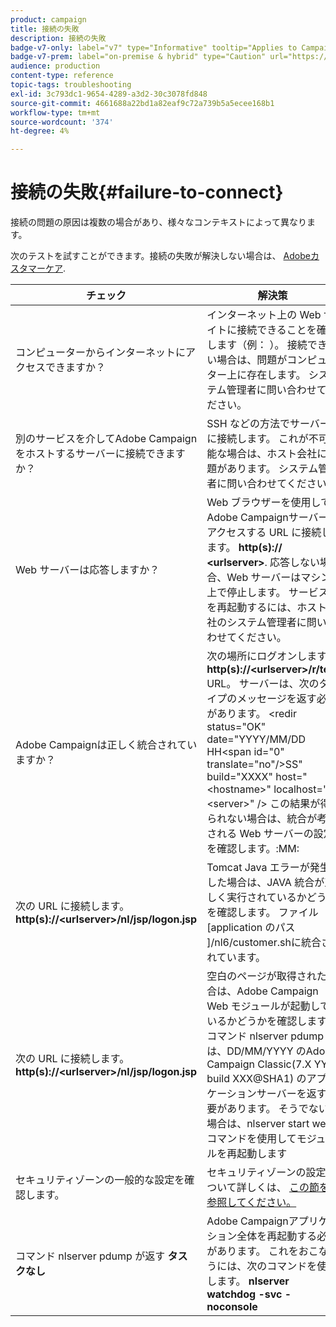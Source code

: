 ```yaml
---
product: campaign
title: 接続の失敗
description: 接続の失敗
badge-v7-only: label="v7" type="Informative" tooltip="Applies to Campaign Classic v7 only"
badge-v7-prem: label="on-premise & hybrid" type="Caution" url="https://experienceleague.adobe.com/docs/campaign-classic/using/installing-campaign-classic/architecture-and-hosting-models/hosting-models-lp/hosting-models.html" tooltip="Applies to on-premise and hybrid deployments only"
audience: production
content-type: reference
topic-tags: troubleshooting
exl-id: 3c793dc1-9654-4289-a3d2-30c3078fd848
source-git-commit: 4661688a22bd1a82eaf9c72a739b5a5ecee168b1
workflow-type: tm+mt
source-wordcount: '374'
ht-degree: 4%

---
```


# 接続の失敗{#failure-to-connect}



接続の問題の原因は複数の場合があり、様々なコンテキストによって異なります。

次のテストを試すことができます。接続の失敗が解決しない場合は、 [Adobeカスタマーケア](https://helpx.adobe.com/jp/enterprise/admin-guide.html/enterprise/using/support-for-experience-cloud.ug.html).



<table> 
<thead> 
<tr> 
<th>チェック<br /> </th> 
<th>解決策<br /> </th> 
</tr> 
</thead> 
<tbody> 
<tr> 
<td>コンピューターからインターネットにアクセスできますか？</td> 
<td>インターネット上の Web サイトに接続できることを確認します（例： ）。 接続できない場合は、問題がコンピューター上に存在します。 システム管理者に問い合わせてください。</td>
</tr>
<tr> 
<td>別のサービスを介してAdobe Campaignをホストするサーバーに接続できますか？</td> 
<td>SSH などの方法でサーバーに接続します。 これが不可能な場合は、ホスト会社に問題があります。 システム管理者に問い合わせてください。</td>
</tr>
<tr> 
<td>Web サーバーは応答しますか？</td> 
<td>Web ブラウザーを使用してAdobe Campaignサーバーにアクセスする URL に接続します。 <b>http(s):// &lt;urlserver&gt;</b>. 応答しない場合、Web サーバーはマシン上で停止します。 サービスを再起動するには、ホスト会社のシステム管理者に問い合わせてください。</td>
</tr>
<tr> 
<td>Adobe Campaignは正しく統合されていますか？</td> 
<td>次の場所にログオンします。 <b>http(s)://&lt;urlserver&gt;/r/test</b> URL。 サーバーは、次のタイプのメッセージを返す必要があります。 &lt;redir status="OK" date="YYYY/MM/DD HH&lt;span id="0" translate="no"/&gt;SS" build="XXXX" host="&lt;hostname&gt;" localhost="&lt;server&gt;" /&gt;
この結果が得られない場合は、統合が考慮される Web サーバーの設定を確認します。:MM:</td>
</tr>
<tr> 
<td>次の URL に接続します。 <b>http(s)://&lt;urlserver&gt;/nl/jsp/logon.jsp</b></td>
<td>Tomcat Java エラーが発生した場合は、JAVA 統合が正しく実行されているかどうかを確認します。 ファイル [application のパス ]/nl6/customer.shに統合されています。</td>
</tr>
<tr> 
<td>次の URL に接続します。 <b>http(s)://&lt;urlserver&gt;/nl/jsp/logon.jsp</b></td>
<td>空白のページが取得された場合は、Adobe Campaign Web モジュールが起動しているかどうかを確認します。 コマンド nlserver pdump は、DD/MM/YYYY のAdobe Campaign Classic(7.X YY.R build XXX@SHA1) のアプリケーションサーバーを返す必要があります。 そうでない場合は、nlserver start web コマンドを使用してモジュールを再起動します</td>
</tr>
<tr>
<td>セキュリティゾーンの一般的な設定を確認します。</td>
<td>セキュリティゾーンの設定について詳しくは、 <a href="https://experienceleague.adobe.com/docs/campaign-classic/using/installing-campaign-classic/additional-configurations/configuring-campaign-server.html#configuring-campaign-server"/>この節を参照してください。</a></td>
</tr>
<tr>
<td>コマンド nlserver pdump が返す <b>タスクなし</b></td>
<td>Adobe Campaignアプリケーション全体を再起動する必要があります。 これをおこなうには、次のコマンドを使用します。 <b>nlserver watchdog -svc -noconsole</b></td>
</tr>
</tbody> 
</table>
